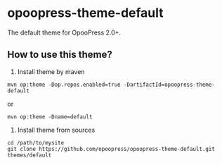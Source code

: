 # opoopress-theme-default
The default theme for OpooPress 2.0+.

## How to use this theme?

1. Install theme by maven

  ```shell
  mvn op:theme -Dop.repos.enabled=true -DartifactId=opoopress-theme-default 
  ```
  or
  ```shell
  mvn op:theme -Dname=default
  ```
1. Install theme from sources

  ```shell
  cd /path/to/mysite
  git clone https://github.com/opoopress/opoopress-theme-default.git themes/default
  ```
